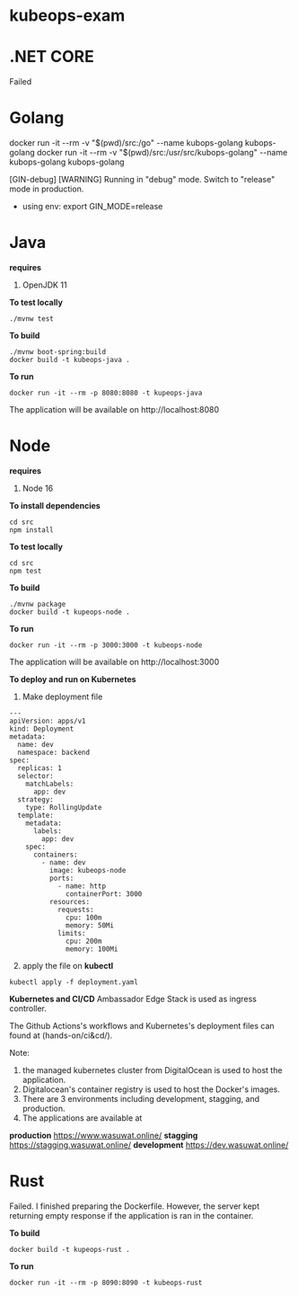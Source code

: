 # kubeops-exam

# .NET CORE

Failed

# Golang

docker run -it --rm -v "$(pwd)/src:/go" --name kubops-golang kubops-golang
docker run -it --rm -v "$(pwd)/src:/usr/src/kubops-golang" --name kubops-golang kubops-golang

[GIN-debug] [WARNING] Running in "debug" mode. Switch to "release" mode in production.
 - using env:   export GIN_MODE=release

# Java
**requires**
1. OpenJDK 11

**To test locally**
```
./mvnw test
```

**To build**
```
./mvnw boot-spring:build
docker build -t kubeops-java .
```

**To run**
```
docker run -it --rm -p 8080:8080 -t kupeops-java
```
The application will be available on http://localhost:8080


# Node

**requires**
1. Node 16

**To install dependencies**
```
cd src
npm install
```

**To test locally**
```
cd src
npm test
```

**To build**
```
./mvnw package
docker build -t kupeops-node .
```

**To run**
```
docker run -it --rm -p 3000:3000 -t kubeops-node
```
The application will be available on http://localhost:3000


**To deploy and run on Kubernetes**
1. Make deployment file
```
---
apiVersion: apps/v1
kind: Deployment
metadata:
  name: dev
  namespace: backend
spec:
  replicas: 1
  selector:
    matchLabels:
      app: dev
  strategy:
    type: RollingUpdate
  template:
    metadata:
      labels:
        app: dev
    spec:
      containers:
        - name: dev
          image: kubeops-node
          ports:
            - name: http
              containerPort: 3000
          resources:
            requests:
              cpu: 100m
              memory: 50Mi
            limits:
              cpu: 200m
              memory: 100Mi
```

2. apply the file on **kubectl**
```
kubectl apply -f deployment.yaml
```

**Kubernetes and CI/CD**
Ambassador Edge Stack is used as ingress controller.

The Github Actions's workflows and Kubernetes's deployment files can found at (hands-on/ci&cd/).

Note:
1. the managed kubernetes cluster from DigitalOcean is used to host the application.
2. Digitalocean's container registry is used to host the Docker's images.
3. There are 3 environments including development, stagging, and production.
4. The applications are available at

**production** https://www.wasuwat.online/
**stagging** https://stagging.wasuwat.online/
**development** https://dev.wasuwat.online/

# Rust

Failed. I finished preparing the Dockerfile. However, the server kept returning empty response if the application is ran in the container.

**To build**
```
docker build -t kupeops-rust .
```

**To run**
```
docker run -it --rm -p 8090:8090 -t kubeops-rust
```
